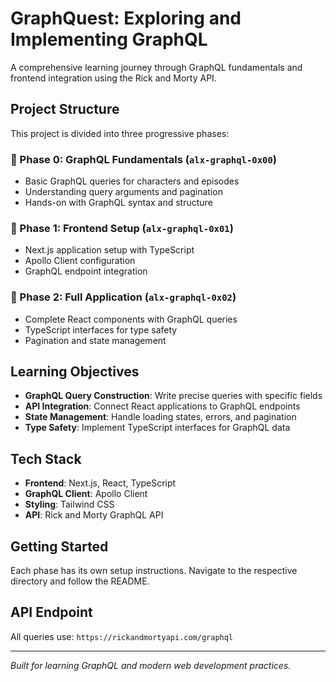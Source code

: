 # GraphQuest: Exploring and Implementing GraphQL

A comprehensive learning journey through GraphQL fundamentals and frontend integration using the Rick and Morty API.

## Project Structure

This project is divided into three progressive phases:

### 🎯 Phase 0: GraphQL Fundamentals (`alx-graphql-0x00`)
- Basic GraphQL queries for characters and episodes
- Understanding query arguments and pagination
- Hands-on with GraphQL syntax and structure

### 🚀 Phase 1: Frontend Setup (`alx-graphql-0x01`)
- Next.js application setup with TypeScript
- Apollo Client configuration
- GraphQL endpoint integration

### 💫 Phase 2: Full Application (`alx-graphql-0x02`)
- Complete React components with GraphQL queries
- TypeScript interfaces for type safety
- Pagination and state management

## Learning Objectives

- **GraphQL Query Construction**: Write precise queries with specific fields
- **API Integration**: Connect React applications to GraphQL endpoints
- **State Management**: Handle loading states, errors, and pagination
- **Type Safety**: Implement TypeScript interfaces for GraphQL data

## Tech Stack

- **Frontend**: Next.js, React, TypeScript
- **GraphQL Client**: Apollo Client
- **Styling**: Tailwind CSS
- **API**: Rick and Morty GraphQL API

## Getting Started

Each phase has its own setup instructions. Navigate to the respective directory and follow the README.

## API Endpoint

All queries use: `https://rickandmortyapi.com/graphql`

---

*Built for learning GraphQL and modern web development practices.*
